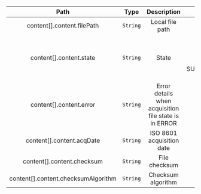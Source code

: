 | Path | Type | Description | Constraints |  
| :--: | :--: | :---------: | :---------: |  
| content[].content.filePath | `String` | Local file path | Must not be null |  
| content[].content.state | `String` | State | Allowed values : IN_PROGRESS, VALID, INVALID, ACQUIRED, SUPERSEDED, SUPERSEDED_AFTER_ERROR, ERROR |  
| content[].content.error | `String` | Error details when acquisition file state is in ERROR |  |  
| content[].content.acqDate | `String` | ISO 8601 acquisition date | Must not be null |  
| content[].content.checksum | `String` | File checksum | Must not be blank |  
| content[].content.checksumAlgorithm | `String` | Checksum algorithm | Must not be blank |  
